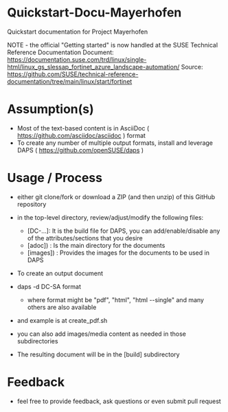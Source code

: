 # Quickstart-Docu-Mayerhofen
Quickstart documentation for Project Mayerhofen

NOTE - the official "Getting started" is now handled at the SUSE Technical Reference Documentation
       Document:
       https://documentation.suse.com/trd/linux/single-html/linux_gs_slessap_fortinet_azure_landscape-automation/
       Source:
       https://github.com/SUSE/technical-reference-documentation/tree/main/linux/start/fortinet 

# Assumption(s)
- Most of the text-based content is in AsciiDoc ( https://github.com/asciidoc/asciidoc ) format
- To create any number of multiple output formats, install and leverage DAPS ( https://github.com/openSUSE/daps )

# Usage / Process
- either git clone/fork or download a ZIP (and then unzip) of this GitHub repository
- in the top-level directory, review/adjust/modify the following files:
  - [DC-...]: It is the build file for DAPS, you can  add/enable/disable any of the attributes/sections that you desire
  - [adoc]) : Is the main directory for the documents
  - [images]) : Provides the images for the documents to be used in DAPS
-  To create an output document
  - daps -d DC-SA format
    - where format might be "pdf", "html", "html --single" and many others are also available
  - and example is at create_pdf.sh 
- you can also add images/media content as needed in those subdirectories

- The resulting document will be in the [build] subdirectory

# Feedback
- feel free to provide feedback, ask questions or even submit pull request
